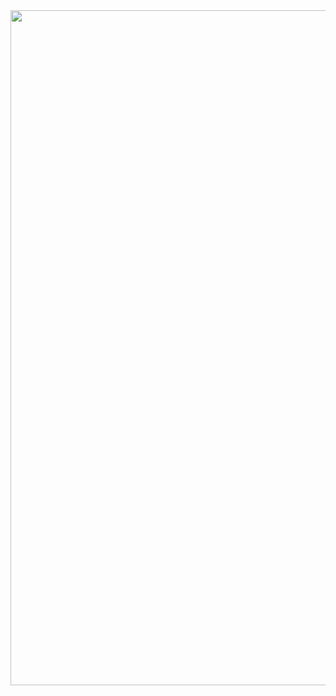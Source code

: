 <img src="https://i.ibb.co/5xP0K6h/Green-School-Science-Club-Logo.png" width="1920" height="1080"/>
